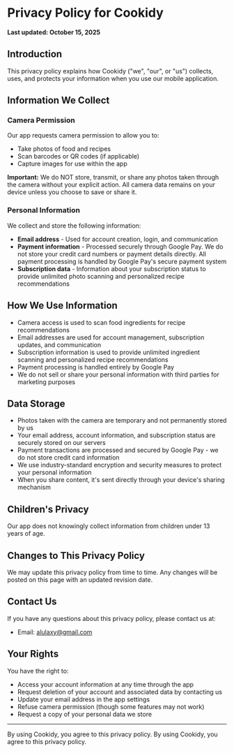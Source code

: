 # Privacy Policy for Cookidy

**Last updated: October 15, 2025**

## Introduction
This privacy policy explains how Cookidy ("we", "our", or "us") collects, uses, and protects your information when you use our mobile application.

## Information We Collect

### Camera Permission
Our app requests camera permission to allow you to:
- Take photos of food and recipes
- Scan barcodes or QR codes (if applicable)
- Capture images for use within the app

**Important:** We do NOT store, transmit, or share any photos taken through the camera without your explicit action. All camera data remains on your device unless you choose to save or share it.

### Personal Information
We collect and store the following information:
- **Email address** - Used for account creation, login, and communication
- **Payment information** - Processed securely through Google Pay. We do not store your credit card numbers or payment details directly. All payment processing is handled by Google Pay's secure payment system
- **Subscription data** - Information about your subscription status to provide unlimited photo scanning and personalized recipe recommendations

## How We Use Information
- Camera access is used to scan food ingredients for recipe recommendations
- Email addresses are used for account management, subscription updates, and communication
- Subscription information is used to provide unlimited ingredient scanning and personalized recipe recommendations
- Payment processing is handled entirely by Google Pay
- We do not sell or share your personal information with third parties for marketing purposes

## Data Storage
- Photos taken with the camera are temporary and not permanently stored by us
- Your email address, account information, and subscription status are securely stored on our servers
- Payment transactions are processed and secured by Google Pay - we do not store credit card information
- We use industry-standard encryption and security measures to protect your personal information
- When you share content, it's sent directly through your device's sharing mechanism

## Children's Privacy
Our app does not knowingly collect information from children under 13 years of age.

## Changes to This Privacy Policy
We may update this privacy policy from time to time. Any changes will be posted on this page with an updated revision date.

## Contact Us
If you have any questions about this privacy policy, please contact us at:
- Email: alulaxy@gmail.com

## Your Rights
You have the right to:
- Access your account information at any time through the app
- Request deletion of your account and associated data by contacting us
- Update your email address in the app settings
- Refuse camera permission (though some features may not work)
- Request a copy of your personal data we store

---

By using Cookidy, you agree to this privacy policy.
By using Cookidy, you agree to this privacy policy.
